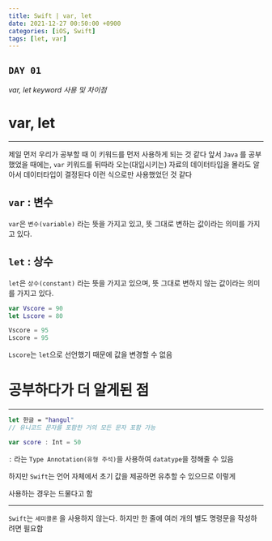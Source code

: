 ```yaml
---
title: Swift | var, let
date: 2021-12-27 00:50:00 +0900
categories: [iOS, Swift]
tags: [let, var]
---
```


## `DAY 01`

*var, let keyword 사용 및 차이점*

# var, let
---

제일 먼저 우리가 공부할 때 이 키워드를 먼저 사용하게 되는 것 같다 앞서 `Java` 를 공부했었을 때에는, `var` 키워드를 뒤따라 오는(대입시키는) 자료의 데이터타입을 몰라도 알아서 데이터타입이 결정된다 이런 식으로만 사용했었던 것 같다

## `var` : 변수

`var`은 `변수(variable)` 라는 뜻을 가지고 있고, 뜻 그대로 변하는 값이라는 의미를 가지고 있다.

## `let` : 상수

`let`은 `상수(constant)` 라는 뜻을 가지고 있으며, 뜻 그대로 변하지 않는 값이라는 의미를 가지고 있다.

```swift
var Vscore = 90
let Lscore = 80

Vscore = 95
Lscore = 95
```
`Lscore`는 `let`으로 선언했기 때문에 값을 변경할 수 없음

# 공부하다가 더 알게된 점
---


```swift
let 한글 = "hangul"
// 유니코드 문자를 포함한 거의 모든 문자 포함 가능

var score : Int = 50
```
`:` 라는 `Type Annotation(유형 주석)`을 사용하여 `datatype`을 정해줄 수 있음

하지만 `Swift`는 언어 자체에서 초기 값을 제공하면 유추할 수 있으므로 이렇게

사용하는 경우는 드물다고 함

---

`Swift`는 `세미콜론` 을 사용하지 않는다. 하지만 한 줄에 여러 개의 별도 명령문을 작성하려면 필요함
